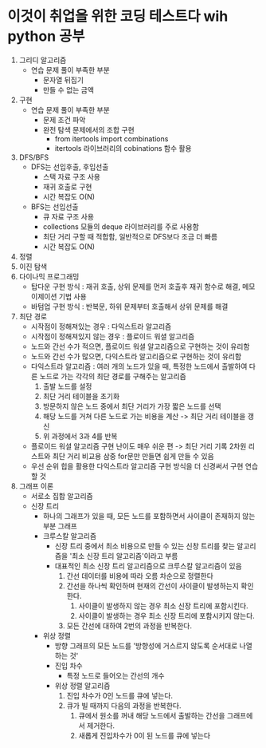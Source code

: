 # 이것이 취업을 위한 코딩 테스트다 wih python 공부
1. 그리디 알고리즘
   - 연습 문제 풀이 부족한 부분
       - 문자열 뒤집기
       - 만들 수 없는 금액
3. 구현
   - 연습 문제 풀이 부족한 부분
      - 문제 조건 파악
      - 완전 탐색 문제에서의 조합 구현
         - from itertools import combinations
         - itertools 라이브러리의 cobinations 함수 활용
5. DFS/BFS
   - DFS는 선입후출, 후입선출
      - 스택 자료 구조 사용
      - 재귀 호출로 구현
      - 시간 복잡도 O(N)
   - BFS는 선입선출
      - 큐 자료 구조 사용
      - collections 모듈의 deque 라이브러리를 주로 사용함
      - 최단 거리 구할 때 적합함, 일반적으로 DFS보다 조금 더 빠름
      - 시간 복잡도 O(N)
6. 정렬
7. 이진 탐색
8. 다이나믹 프로그래밍
   - 탑다운 구현 방식 : 재귀 호출, 상위 문제를 먼저 호출후 재귀 함수로 해결, 메모이제이션 기법 사용 
   - 바텀업 구현 방식 : 반복문, 하위 문제부터 호출해서 상위 문제를 해결
9. 최단 경로
   - 시작점이 정해져있는 경우 : 다익스트라 알고리즘
   - 시작점이 정해져있지 않는 경우 : 플로이드 워셜 알고리즘
   - 노드와 간선 수가 적으면, 플로이드 워셜 알고리즘으로 구현하는 것이 유리함
   - 노드와 간선 수가 많으면, 다익스트라 알고리즘으로 구현하는 것이 유리함
   - 다익스트라 알고리즘 : 여러 개의 노드가 있을 때, 특정한 노드에서 출발하여 다른 노드로 가는 각각의 최단 경로를 구해주는 알고리즘
       1. 출발 노드를 설정
       2. 최단 거리 테이블을 초기화
       3. 방문하지 않은 노드 중에서 최단 거리가 가장 짧은 노드를 선택
       4. 해당 노드를 거쳐 다른 노드로 가는 비용을 계산 -> 최단 거리 테이블을 갱신
       5. 위 과정에서 3과 4를 반복
   - 플로이드 워셜 알고리즘 구현 난이도 매우 쉬운 편 -> 최단 거리 기록 2차원 리스트와 최단 거리 비교용 삼중 for문만 만들면 쉽게 만들 수 있음
   - 우선 순위 힙을 활용한 다익스트라 알고리즘 구현 방식을 더 신경써서 구현 연습할 것
10. 그래프 이론
    - 서로소 집합 알고리즘
    - 신장 트리
         - 하나의 그래프가 있을 때, 모든 노드를 포함하면서 사이클이 존재하지 않는 부분 그래프
         - 크루스칼 알고리즘
              - 신장 트리 중에서 최소 비용으로 만들 수 있는 신창 트리를 찾는 알고리즘을 '최소 신장 트리 알고리즘'이라고 부름
              - 대표적인 최소 신장 트리 알고리즘으로 크루스칼 알고리즘이 있음
                1. 간선 데이터를 비용에 따라 오름 차순으로 정렬한다
                2. 간선을 하나씩 확인하며 현재의 간선이 사이클이 발생하는지 확인한다.
                   1. 사이클이 발생하지 않는 경우 최소 신장 트리에 포함시킨다.
                   2. 사이클이 발생하는 경우 최소 신장 트리에 포함시키지 않는다.
                3. 모든 간선에 대하여 2번의 과정을 반복한다.
         - 위상 정렬
            - 방향 그래프의 모든 노드를 '방향성에 거스르지 않도록 순서대로 나열하는 것'
            - 진입 차수
                 - 특정 노드로 들어오는 간선의 개수
            - 위상 정렬 알고리즘
                 1. 진입 차수가 0인 노드를 큐에 넣는다.
                 2. 큐가 빌 때까지 다음의 과정을 반복한다.
                      1. 큐에서 원소를 꺼내 해당 노드에서 출발하는 간선을 그래프에서 제거한다.
                      2. 새롭게 진입차수가 0이 된 노드를 큐에 넣는다
                  
